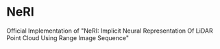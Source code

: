 # NeRI
Official Implementation of  "NeRI: Implicit Neural Representation Of LiDAR Point Cloud Using Range Image Sequence"
